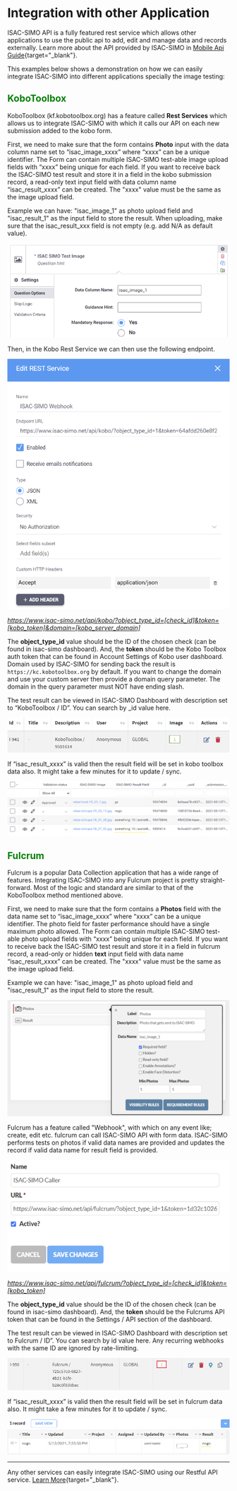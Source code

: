 # Integration with other Application
ISAC-SIMO API is a fully featured rest service which allows other applications to use the public api to add, edit and manage data and records externally. Learn more about the API provided by ISAC-SIMO in [Mobile Api Guide](./mobile-api-guide.md){target="_blank"}.

This examples below shows a demonstration on how we can easily integrate ISAC-SIMO into different applications specially the image testing:

## <span style="color:green">KoboToolbox</span>
KoboToolbox (kf.kobotoolbox.org) has a feature called **Rest Services** which allows us to integrate ISAC-SIMO with which it calls our API on each new submission added to the kobo form.

First, we need to make sure that the form contains **Photo** input with the data column name set to “isac_image_xxxx” where “xxxx” can be a unique identifier. The Form can contain multiple ISAC-SIMO test-able image upload fields with “xxxx” being unique for each field. If you want to receive back the ISAC-SIMO test result and store it in a field in the kobo submission record, a read-only text input field with data column name “isac_result_xxxx” can be created. The "xxxx" value must be the same as the image upload field.

Example we can have: "isac_image_1" as photo upload field and "isac_result_1" as the input field to store the result. When uploading, make sure that the isac_result_xxx field is not empty (e.g. add N/A as default value).

![](./assets/kobo/kobo-1.png)

Then, in the Kobo Rest Service we can then use the following endpoint.

![](./assets/kobo/kobo-2.png)

*https://www.isac-simo.net/api/kobo/?object_type_id=[check_id]&token=[kobo_token]&domain=[kobo_server_domain]*

The **object_type_id** value should be the ID of the chosen check (can be found in isac-simo dashboard). And, the **token** should be the Kobo Toolbox auth token that can be found in Account Settings of Kobo user dashboard. Domain used by ISAC-SIMO for sending back the result is `https://kc.kobotoolbox.org` by default. If you want to change the domain and use your custom server then provide a domain query parameter. The domain in the query parameter must NOT have ending slash.

The test result can be viewed in ISAC-SIMO Dashboard with description set to “KoboToolbox / ID”. You can search by _id value here.

![](./assets/kobo/kobo-3.png)

If “isac_result_xxxx” is valid then the result field will be set in kobo toolbox data also. It might take a few minutes for it to update / sync.

![](./assets/kobo/kobo-4.png)

## <span style="color:green">Fulcrum</span>
Fulcrum is a popular Data Collection application that has a wide range of features. Integrating ISAC-SIMO into any Fulcrum project is pretty straight-forward. Most of the logic and standard are similar to that of the KoboToolbox method mentioned above.

First, we need to make sure that the form contains a **Photos** field with the data name set to “isac_image_xxxx” where “xxxx” can be a unique identifier. The photo field for faster performance should have a single maximum photo allowed. The Form can contain multiple ISAC-SIMO test-able photo upload fields with “xxxx” being unique for each field. If you want to receive back the ISAC-SIMO test result and store it in a field in fulcrum record, a read-only or hidden **text** input field with data name “isac_result_xxxx” can be created. The "xxxx" value must be the same as the image upload field.

Example we can have: "isac_image_1" as photo upload field and "isac_result_1" as the input field to store the result.

![](./assets/fulcrum/fulcrum-1.png)

Fulcrum has a feature called "Webhook", with which on any event like; create, edit etc. fulcrum can call ISAC-SIMO API with form data. ISAC-SIMO performs tests on photos if valid data names are provided and updates the record if valid data name for result field is provided.

![](./assets/fulcrum/fulcrum-2.png)

*https://www.isac-simo.net/api/fulcrum/?object_type_id=[check_id]&token=[kobo_token]*

The **object_type_id** value should be the ID of the chosen check (can be found in isac-simo dashboard). And, the **token** should be the Fulcrums API token that can be found in the Settings / API section of the dashboard.

The test result can be viewed in ISAC-SIMO Dashboard with description set to Fulcrum / ID”. You can search by id value here. Any recurring webhooks with the same ID are ignored by rate-limiting.

![](./assets/fulcrum/fulcrum-3.png)

If “isac_result_xxxx” is valid then the result field will be set in fulcrum data also. It might take a few minutes for it to update / sync.

![](./assets/fulcrum/fulcrum-4.png)

<hr/>

Any other services can easily integrate ISAC-SIMO using our Restful API service. [Learn More](./mobile-api-guide.md){target="_blank"}.